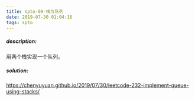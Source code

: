 ```yaml
---
title: spto-09-栈与队列
date: 2019-07-30 01:04:16
tags: spto
---
```


##### description:

用两个栈实现一个队列。

##### solution:

https://chenyuyuan.github.io/2019/07/30/leetcode-232-implement-queue-using-stacks/